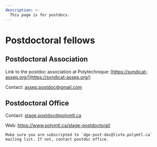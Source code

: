 ```yaml
---
description: >-
  This page is for postdocs.
---
```


# Postdoctoral fellows

## Postdoctoral Association

Link to the postdoc association at Polytechnique: [https://syndicat-assep.org/](https://syndicat-assep.org/)

Contact: assep.postdoc@gmail.com

## Postdoctoral Office

Contact: stage.postdoc@polymtl.ca

Web: https://www.polymtl.ca/stage-postdoctoral/

```{note}
Make sure you are subscripted to `dge-post-doc@liste.polymtl.ca` mailing list. If not, contact postdoc office.
```
